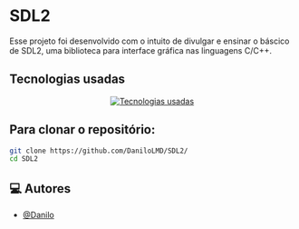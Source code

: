 # SDL2
Esse projeto foi desenvolvido com o intuito de divulgar e ensinar o báscico de SDL2, uma biblioteca para interface gráfica nas linguagens C/C++.

## Tecnologias usadas

<div align="center">
  <a href="https://skillicons.dev">
    <img src="https://skillicons.dev/icons?i=c,cmake,cpp&theme=dark" alt="Tecnologias usadas" />
  </a>
</div>

## Para clonar o repositório:
```bash
git clone https://github.com/DaniloLMD/SDL2/
cd SDL2
```


## 💻 Autores

- [@Danilo](https://github.com/DaniloLMD)
  
